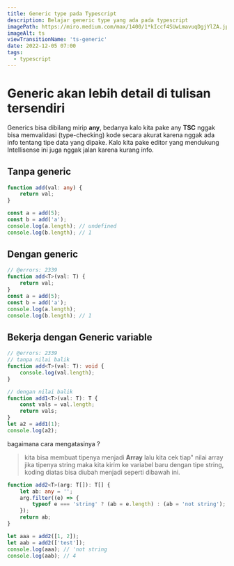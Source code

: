 ```yaml
---
title: Generic type pada Typescript
description: Belajar generic type yang ada pada typescript
imagePath: https://miro.medium.com/max/1400/1*kIccf4SUwLmavuqDgjYlZA.jpeg
imageAlt: ts
viewTransitionName: 'ts-generic'
date: 2022-12-05 07:00
tags:
  - typescript
---
```


# Generic akan lebih detail di tulisan tersendiri

Generics bisa dibilang mirip **any**, bedanya kalo kita pake any **TSC** nggak bisa memvalidasi
(type-checking) kode secara akurat karena nggak ada info tentang tipe data yang dipake.
Kalo kita pake editor yang mendukung Intellisense ini juga nggak jalan karena kurang info.

## Tanpa generic

```ts twoslash
function add(val: any) {
	return val;
}

const a = add(5);
const b = add('a');
console.log(a.length); // undefined
console.log(b.length); // 1
```

## Dengan generic

```ts twoslash
// @errors: 2339
function add<T>(val: T) {
	return val;
}
const a = add(5);
const b = add('a');
console.log(a.length);
console.log(b.length); // 1
```

## Bekerja dengan Generic variable

```ts twoslash
// @errors: 2339
// tanpa nilai balik
function add<T>(val: T): void {
	console.log(val.length);
}

// dengan nilai balik
function add1<T>(val: T): T {
	const vals = val.length;
	return vals;
}
let a2 = add1(1);
console.log(a2);
```

bagaimana cara mengatasinya ?

> kita bisa membuat tipenya menjadi **Array** lalu kita cek tiap" nilai array jika tipenya string maka kita kirim ke variabel baru dengan tipe string, koding diatas bisa diubah menjadi seperti dibawah ini.

```ts twoslash
function add2<T>(arg: T[]): T[] {
	let ab: any = '';
	arg.filter((e) => {
		typeof e === 'string' ? (ab = e.length) : (ab = 'not string');
	});
	return ab;
}

let aaa = add2([1, 2]);
let aab = add2(['test']);
console.log(aaa); // 'not string
console.log(aab); // 4
```
